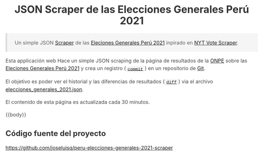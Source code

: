<!DOCTYPE html>
<html lang="es">
<head>
    <meta http-equiv="X-UA-Compatible" content="IE=edge">
    <meta name="viewport" content="width=device-width, initial-scale=1">
    <meta name="description" content="JSON Scraper de las Elecciones Generales Perú 2021">
    <meta charset="UTF-8">
    <title>Elecciones Generales 2021</title>
    <style>
        html {
            background-color: #fff;
            font-size: 16px;
            -moz-osx-font-smoothing: grayscale;
            -webkit-font-smoothing: antialiased;
            min-width: 300px;
            overflow-x: hidden;
            overflow-y: scroll;
            text-rendering: optimizeLegibility;
            -webkit-text-size-adjust: 100%;
            -moz-text-size-adjust: 100%;
            text-size-adjust: 100%;
        }
        body {
            font-family: -apple-system,BlinkMacSystemFont,Segoe UI,Helvetica,Arial,sans-serif,Apple Color Emoji,Segoe UI Emoji;
            max-width: 50rem;
            padding: 1.25rem 0;
            margin: 0 auto;
            color: #4a4a4a;
            font-size: 1rem;
            font-weight: 400;
            line-height: 1.5;
        }
        table {
            width: 100%;
            border-collapse: collapse;
            border-spacing: 0;
        }
        table td,
        table th {
            text-align: right;
            border: 1px solid #dbdbdb;
            border-width: 0 0 1px;
            padding: .5rem .75rem;
            vertical-align: top;
            border-width: 1px;
        }
        h1 {
            text-align: center;
        }
        h1,h2,h3 {
            color: #333;
            line-height: 1.125;
        }
        blockquote {
            background-color: #f5f5f5;
            border-left: 5px solid #dbdbdb;
            padding: 0.1rem 1.5rem;
            margin: 0;
        }
        code, pre {
            padding: .2em .4em;
            margin: 0;
            font-size: 85%;
            background-color: #f5f5f5;
            border-radius: 6px;
            font-family: SFMono-Regular,Consolas,Liberation Mono,Menlo,monospace;
        }
    </style>
</head>
<body>

# JSON Scraper de las Elecciones Generales Perú 2021

> Un simple JSON [Scraper](https://es.wikipedia.org/wiki/Web_scraping) de las [Eleciones Generales Perú 2021](https://www.resultados.eleccionesgenerales2021.pe/EG2021/EleccionesPresidenciales/RePres/T) inpirado en [NYT Vote Scraper](https://github.com/alex/nyt-2020-election-scraper).

Esta applicación web Hace un simple JSON scraping de la página de resultados de la [ONPE](https://www.onpe.gob.pe/) sobre las [Eleciones Generales Perú 2021](https://www.resultados.eleccionesgenerales2021.pe/EG2021/EleccionesPresidenciales/RePres/T) y crea un registro ([`commit`](https://git-scm.com/docs/git-commit)) en un repositorio de [Git](https://git-scm.com/).

El objetivo es poder ver el historial y las diferencias de resultados ([`diff`](https://git-scm.com/docs/git-diff)) via el archivo [elecciones_generales_2021.json](https://github.com/joseluisq/peru-elecciones-generales-2021-scraper/blob/master/elecciones_generales_2021.json).

El contenido de esta página es actualizada cada 30 minutos.

{{body}}

## Código fuente del proyecto

https://github.com/joseluisq/peru-elecciones-generales-2021-scraper

</body>
</html>
